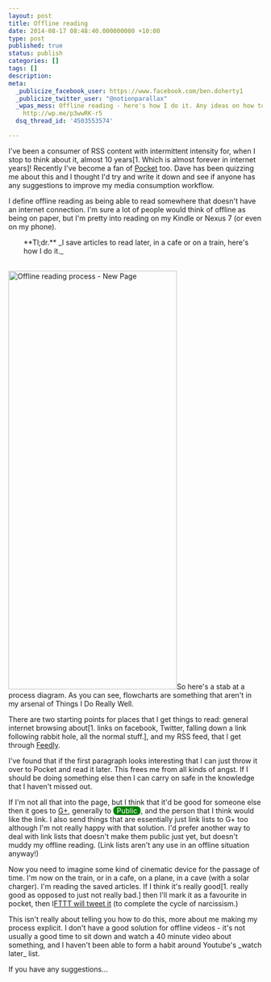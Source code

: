 ```yaml
---
layout: post
title: Offline reading
date: 2014-08-17 08:48:40.000000000 +10:00
type: post
published: true
status: publish
categories: []
tags: []
description:
meta:
  _publicize_facebook_user: https://www.facebook.com/ben.doherty1
  _publicize_twitter_user: "@notionparallax"
  _wpas_mess: Offline reading - here's how I do it. Any ideas on how to make it better?
    http://wp.me/p3wwRK-r5
  dsq_thread_id: '4503553574'

---
```

<style type="text/css">
  .plus-circle{
      background-color:green;
      color:white;
      border-radius:0.5em;
      padding-left: 0.5em;
      padding-right:0.5em;
    }
</style>
<p>I've been a consumer of RSS content with intermittent intensity for, when I stop to think about it, almost 10 years[1. Which is almost forever in internet years]! Recently I've become a fan of <a title="Pocket's website" href="http://getpocket.com/">Pocket</a> too. Dave has been quizzing me about this and I thought I'd try and write it down and see if anyone has any suggestions to improve my media consumption workflow.</p>
<p>I define offline reading as being able to read somewhere that doesn't have an internet connection. I'm sure a lot of people would think of offline as being on paper, but I'm pretty into reading on my Kindle or Nexus 7 (or even on my phone).</p>
<p style="padding-left: 30px;">**Tl;dr.** _I save articles to read later, in a cafe or on a train, here's how I do it._</p>
<p> <br />
<a href="/wordpress/wp-content/uploads/2014/08/Offline-reading-process-New-Page.png"><img class="alignright wp-image-1688 size-full" src="{{ site.baseurl }}/assets/Offline-reading-process-New-Page.png" alt="Offline reading process - New Page" width="334" height="829" /></a>So here's a stab at a process diagram. As you can see, flowcharts are something that aren't in my arsenal of Things I Do Really Well.</p>
<p>There are two starting points for places that I get things to read: general internet browsing about[1. links on facebook, Twitter, falling down a link following rabbit hole, all the normal stuff.], and my RSS feed, that I get through <a href="https://feedly.com/">Feedly</a>.</p>
<p>I've found that if the first paragraph looks interesting that I can just throw it over to Pocket and read it later. This frees me from all kinds of angst. If I should be doing something else then I can carry on safe in the knowledge that I haven't missed out.</p>
<p>If I'm not all that into the page, but I think that it'd be good for someone else then it goes to <a href="https://plus.google.com/+BenDoherty/">G+</a>, generally to <span class="plus-circle">Public</span>, and the person that I think would like the link. I also send things that are essentially just link lists to G+ too although I'm not really happy with that solution. I'd prefer another way to deal with link lists that doesn't make them public just yet, but doesn't muddy my offline reading. (Link lists aren't any use in an offline situation anyway!)</p>
<p>Now you need to imagine some kind of cinematic device for the passage of time. I'm now on the train, or in a cafe, on a plane, in a cave (with a solar charger). I'm reading the saved articles. If I think it's really good[1. really good as opposed to just not really bad.] then I'll mark it as a favourite in pocket, then I<a title="tweet good article" href="https://ifttt.com/recipes/196142-tweet-good-article">FTTT will tweet it</a> (to complete the cycle of narcissism.)</p>
<p>This isn't really about telling you how to do this, more about me making my process explicit. I don't have a good solution for offline videos - it's not usually a good time to sit down and watch a 40 minute video about something, and I haven't been able to form a habit around Youtube's _watch later_ list.</p>
<p>If you have any suggestions...</p>


[^1]: Which is almost forever in internet years

[^2]: links on facebook, Twitter, falling down a link following rabbit hole, all the normal stuff.

[^3]: really good as opposed to just not really bad.

